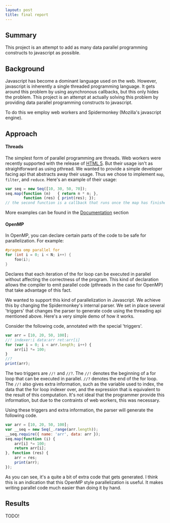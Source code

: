 ```yaml
---
layout: post
title: final report
---
```


## Summary ##

This project is an attempt to add as many data parallel programming constructs
to javascript as possible.

## Background ##

Javascript has become a dominant language used on the web. However, javascript
is inherently a single threaded programming language. It gets around this
problem by using asynchronous callbacks, but this only hides the problem. This
project is an attempt at actually solving this problem by providing data
parallel programming constructs to javascript.

To do this we employ web workers and Spidermonkey (Mozilla's javascript engine).

## Approach ##

#### Threads ####

The simplest form of parallel programming are threads. Web workers were recently
supported with the release of
[HTML 5](https://developer.mozilla.org/en-US/docs/Web/Guide/Performance/Using_web_workers).
But their usage isn't as straightforward as using pthread. We wanted to provide
a simple developer facing api that abstracts away their usage. Thus we chose to
implement `map`, `filter`, and `reduce`. Here's an example of their usage:

``` javascript
var seq = new Seq([10, 30, 50, 70]);
seq.map(function (n)   { return n * n; },
        function (res) { print(res); });
// the second function is a callback that runs once the map has finished
```

More examples can be found in the [Documentation](guide.html) section

#### OpenMP ####

In OpenMP, you can declare certain parts of the code to be safe for
parallelization. For example:

``` c
#pragma omp parallel for
for (int i = 0; i < N; i++) {
    foo(i);
}
```

Declares that each iteration of the for loop can be executed in parallel without
affecting the correctness of the program. This kind of declaration allows the
compiler to emit parallel code (pthreads in the case for OpenMP) that take
advantage of this fact.

We wanted to support this kind of parallelization in Javascript. We achieve this
by changing the Spidermonkey's internal parser. We set in place several
'triggers' that changes the parser to generate code using the threading api
mentioned above. Here's a very simple demo of how it works.

Consider the following code, annotated with the special 'triggers'.

``` javascript
var arr = [10, 20, 50, 100];
//! indexer:i data:arr ret:arr[i]
for (var i = 0; i < arr.length; i++) {
    arr[i] *= 100;
}
//?
print(arr);
```

The two triggers are `//!` and `//?`. The `//!` denotes the beginning of a for
loop that can be executed in parallel. `//?` denotes the end of the for loop.
The `//!` also gives extra information, such as the variable used to index, the
data that the for loop indexer over, and the expression that is equivalent to
the result of this computation. It's not ideal that the programmer provide this
information, but due to the contraints of web workers, this was necessary.

Using these triggers and extra information, the parser will generate the
following code.

``` javascript
var arr = [10, 20, 50, 100];
var __seq = new Seq(_.range(arr.length));
__seq.require({ name: 'arr', data: arr });
seq.map(function (i) {
    arr[i] *= 100;
    return arr[i];
}, function (res) {
    arr = res;
    print(arr);
});
```

As you can see, it's a quite a bit of extra code that gets generated. I think
this is an indication that this OpenMP style parallelization is useful. It makes
writing parallel code much easier than doing it by hand.

## Results ##

TODO!

